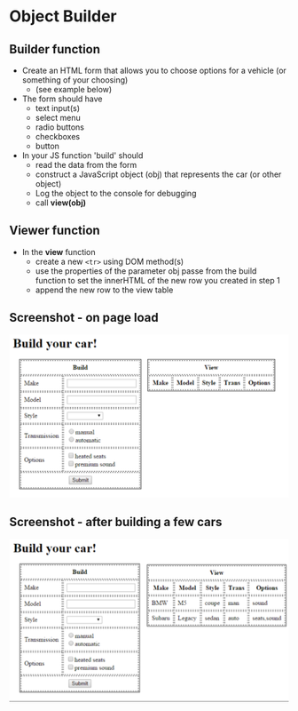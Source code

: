 # Object Builder

## Builder function

- Create an HTML form that allows you to choose options for a vehicle (or something of your choosing)
    - (see example below)
- The form should have
    - text input(s)
    - select menu
    - radio buttons
    - checkboxes
    - button
- In your JS function 'build' should
    - read the data from the form
    - construct a JavaScript object (obj) that represents the car (or other object)
    - Log the object to the console for debugging
    - call **view(obj)**

## Viewer function

- In the **view** function
    - create a new ```<tr>``` using DOM method(s)
    - use the properties of the parameter obj passe from the build function to set the innerHTML of the new row you created in step 1
    - append the new row to the view table

## Screenshot - on page load

![](graphics/load.png)

## Screenshot - after building a few cars

![](graphics/cars.png)
